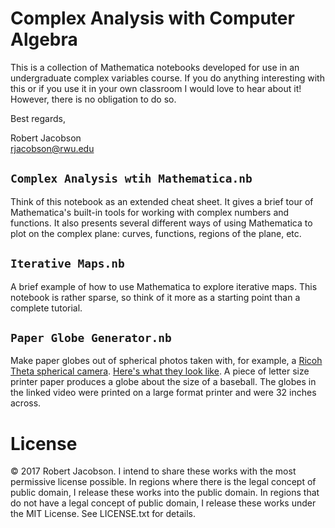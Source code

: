 # Complex Analysis with Computer Algebra

This is a collection of Mathematica notebooks developed for use in an undergraduate complex variables course. If you do anything interesting with this or if you use it in your own classroom I would love to hear about it! However, there is no obligation to do so.

Best regards,

Robert Jacobson<br>
rjacobson@rwu.edu

## `Complex Analysis wtih Mathematica.nb`
Think of this notebook as an extended cheat sheet. It gives a brief tour of Mathematica's built-in tools for working with complex numbers and functions. It also presents several different ways of using Mathematica to plot on the complex plane: curves, functions, regions of the plane, etc.

## `Iterative Maps.nb`
A brief example of how to use Mathematica to explore iterative maps. This notebook is rather sparse, so think of it more as a starting point than a complete tutorial.

## `Paper Globe Generator.nb`
Make paper globes out of spherical photos taken with, for example, a [Ricoh Theta spherical camera](https://theta360.com/). [Here's what they look like](https://www.youtube.com/watch?v=B2tswlTDB5M). A piece of letter size printer paper produces a globe about the size of a baseball. The globes in the linked video were printed on a large format printer and were 32 inches across. 

# License
© 2017 Robert Jacobson. I intend to share these works with the most permissive license possible. In regions where there is the legal concept of public domain, I release these works into the public domain. In regions that do not have a legal concept of public domain, I release these works under the MIT License. See LICENSE.txt for details. 